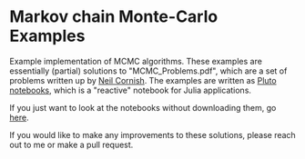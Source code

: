 # Markov chain Monte-Carlo Examples

Example implementation of MCMC algorithms.
These examples are essentially (partial) solutions to "MCMC\_Problems.pdf", which are a set of problems written up by [Neil Cornish](https://physics.montana.edu/directory/faculty/1524008/neil-cornish). 
The examples are written as [Pluto notebooks](https://plutojl.org/), which is a "reactive" notebook for Julia applications.

If you just want to look at the notebooks without downloading them, go [here](https://jlripley314.github.io/statistics/statistics.html). 

If you would like to make any improvements to these solutions, please reach out to me or make a pull request.

